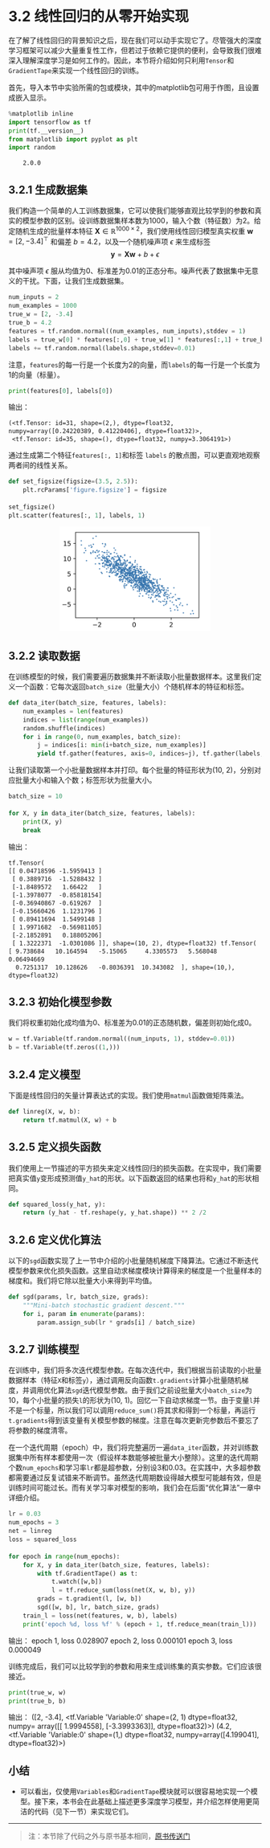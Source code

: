 # 3.2 线性回归的从零开始实现

在了解了线性回归的背景知识之后，现在我们可以动手实现它了。尽管强大的深度学习框架可以减少大量重复性工作，但若过于依赖它提供的便利，会导致我们很难深入理解深度学习是如何工作的。因此，本节将介绍如何只利用`Tensor`和`GradientTape`来实现一个线性回归的训练。

首先，导入本节中实验所需的包或模块，其中的matplotlib包可用于作图，且设置成嵌入显示。

``` python 
%matplotlib inline
import tensorflow as tf
print(tf.__version__)
from matplotlib import pyplot as plt
import random
```
        2.0.0

## 3.2.1 生成数据集

我们构造一个简单的人工训练数据集，它可以使我们能够直观比较学到的参数和真实的模型参数的区别。设训练数据集样本数为1000，输入个数（特征数）为2。给定随机生成的批量样本特征 $\boldsymbol{X} \in \mathbb{R}^{1000 \times 2}$，我们使用线性回归模型真实权重 $\boldsymbol{w} = [2, -3.4]^\top$ 和偏差 $b = 4.2$，以及一个随机噪声项 $\epsilon$ 来生成标签
$$
\boldsymbol{y} = \boldsymbol{X}\boldsymbol{w} + b + \epsilon
$$

其中噪声项 $\epsilon$ 服从均值为0、标准差为0.01的正态分布。噪声代表了数据集中无意义的干扰。下面，让我们生成数据集。

``` python
num_inputs = 2
num_examples = 1000
true_w = [2, -3.4]
true_b = 4.2
features = tf.random.normal((num_examples, num_inputs),stddev = 1)
labels = true_w[0] * features[:,0] + true_w[1] * features[:,1] + true_b
labels += tf.random.normal(labels.shape,stddev=0.01)
```

注意，`features`的每一行是一个长度为2的向量，而`labels`的每一行是一个长度为1的向量（标量）。

``` python
print(features[0], labels[0])
```
输出：
```
(<tf.Tensor: id=31, shape=(2,), dtype=float32, numpy=array([0.24220389, 0.41220406], dtype=float32)>,
 <tf.Tensor: id=35, shape=(), dtype=float32, numpy=3.3064191>)
```

通过生成第二个特征`features[:, 1]`和标签 `labels` 的散点图，可以更直观地观察两者间的线性关系。

``` python
def set_figsize(figsize=(3.5, 2.5)):
    plt.rcParams['figure.figsize'] = figsize

set_figsize()
plt.scatter(features[:, 1], labels, 1)
```
<div align=center>
<img width="300" src="../img/chapter03/3.2_output1.png"/>
</div>

## 3.2.2 读取数据

在训练模型的时候，我们需要遍历数据集并不断读取小批量数据样本。这里我们定义一个函数：它每次返回`batch_size`（批量大小）个随机样本的特征和标签。

``` python
def data_iter(batch_size, features, labels):
    num_examples = len(features)
    indices = list(range(num_examples))
    random.shuffle(indices)
    for i in range(0, num_examples, batch_size):
        j = indices[i: min(i+batch_size, num_examples)]
        yield tf.gather(features, axis=0, indices=j), tf.gather(labels, axis=0, indices=j)
```

让我们读取第一个小批量数据样本并打印。每个批量的特征形状为(10, 2)，分别对应批量大小和输入个数；标签形状为批量大小。
``` python
batch_size = 10

for X, y in data_iter(batch_size, features, labels):
    print(X, y)
    break
```
输出：

    tf.Tensor(
    [[ 0.04718596 -1.5959413 ]
     [ 0.3889716  -1.5288432 ]
     [-1.8489572   1.66422   ]
     [-1.3978077  -0.85818154]
     [-0.36940867 -0.619267  ]
     [-0.15660426  1.1231796 ]
     [ 0.89411694  1.5499148 ]
     [ 1.9971682  -0.56981105]
     [-2.1852891   0.18805206]
     [ 1.3222371  -1.0301086 ]], shape=(10, 2), dtype=float32) tf.Tensor(
    [ 9.738684   10.164594   -5.15065     4.3305573   5.568048    0.06494669
      0.7251317  10.128626   -0.8036391  10.343082  ], shape=(10,), dtype=float32)


## 3.2.3 初始化模型参数

我们将权重初始化成均值为0、标准差为0.01的正态随机数，偏差则初始化成0。

``` python
w = tf.Variable(tf.random.normal((num_inputs, 1), stddev=0.01))
b = tf.Variable(tf.zeros((1,)))
```

## 3.2.4 定义模型

下面是线性回归的矢量计算表达式的实现。我们使用`matmul`函数做矩阵乘法。

``` python
def linreg(X, w, b):
    return tf.matmul(X, w) + b
```

## 3.2.5 定义损失函数

我们使用上一节描述的平方损失来定义线性回归的损失函数。在实现中，我们需要把真实值`y`变形成预测值`y_hat`的形状。以下函数返回的结果也将和`y_hat`的形状相同。

``` python
def squared_loss(y_hat, y):
    return (y_hat - tf.reshape(y, y_hat.shape)) ** 2 /2
```

## 3.2.6 定义优化算法

以下的`sgd`函数实现了上一节中介绍的小批量随机梯度下降算法。它通过不断迭代模型参数来优化损失函数。这里自动求梯度模块计算得来的梯度是一个批量样本的梯度和。我们将它除以批量大小来得到平均值。

``` python
def sgd(params, lr, batch_size, grads):
    """Mini-batch stochastic gradient descent."""
    for i, param in enumerate(params):
        param.assign_sub(lr * grads[i] / batch_size)
```

## 3.2.7 训练模型

在训练中，我们将多次迭代模型参数。在每次迭代中，我们根据当前读取的小批量数据样本（特征`X`和标签`y`），通过调用反向函数`t.gradients`计算小批量随机梯度，并调用优化算法`sgd`迭代模型参数。由于我们之前设批量大小`batch_size`为10，每个小批量的损失`l`的形状为(10, 1)。回忆一下自动求梯度一节。由于变量`l`并不是一个标量，所以我们可以调用`reduce_sum()`将其求和得到一个标量，再运行`t.gradients`得到该变量有关模型参数的梯度。注意在每次更新完参数后不要忘了将参数的梯度清零。

在一个迭代周期（epoch）中，我们将完整遍历一遍`data_iter`函数，并对训练数据集中所有样本都使用一次（假设样本数能够被批量大小整除）。这里的迭代周期个数`num_epochs`和学习率`lr`都是超参数，分别设3和0.03。在实践中，大多超参数都需要通过反复试错来不断调节。虽然迭代周期数设得越大模型可能越有效，但是训练时间可能过长。而有关学习率对模型的影响，我们会在后面“优化算法”一章中详细介绍。

``` python
lr = 0.03
num_epochs = 3
net = linreg
loss = squared_loss

for epoch in range(num_epochs):
    for X, y in data_iter(batch_size, features, labels):
        with tf.GradientTape() as t:
            t.watch([w,b])
            l = tf.reduce_sum(loss(net(X, w, b), y))
        grads = t.gradient(l, [w, b])
        sgd([w, b], lr, batch_size, grads)
    train_l = loss(net(features, w, b), labels)
    print('epoch %d, loss %f' % (epoch + 1, tf.reduce_mean(train_l)))
```
输出：
        epoch 1, loss 0.028907
        epoch 2, loss 0.000101
        epoch 3, loss 0.000049

训练完成后，我们可以比较学到的参数和用来生成训练集的真实参数。它们应该很接近。

``` python
print(true_w, w)
print(true_b, b)
```
输出：
        ([2, -3.4], <tf.Variable 'Variable:0' shape=(2, 1) dtype=float32, numpy=
        array([[ 1.9994558],
                [-3.3993363]], dtype=float32)>)
        (4.2,
        <tf.Variable 'Variable:0' shape=(1,) dtype=float32, numpy=array([4.199041], dtype=float32)>)

## 小结

* 可以看出，仅使用`Variables`和`GradientTape`模块就可以很容易地实现一个模型。接下来，本书会在此基础上描述更多深度学习模型，并介绍怎样使用更简洁的代码（见下一节）来实现它们。

-----------
> 注：本节除了代码之外与原书基本相同，[原书传送门](https://zh.d2l.ai/chapter_deep-learning-basics/linear-regression-scratch.html)
